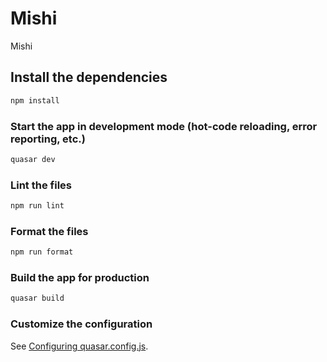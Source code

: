 # Mishi

Mishi

## Install the dependencies
```bash
npm install
```

### Start the app in development mode (hot-code reloading, error reporting, etc.)
```bash
quasar dev
```


### Lint the files
```bash
npm run lint
```


### Format the files
```bash
npm run format
```



### Build the app for production
```bash
quasar build
```

### Customize the configuration
See [Configuring quasar.config.js](https://v2.quasar.dev/quasar-cli-vite/quasar-config-js).
